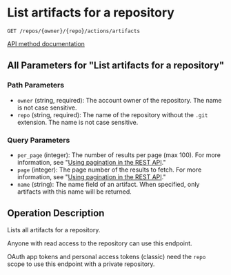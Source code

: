 # List artifacts for a repository

`GET /repos/{owner}/{repo}/actions/artifacts`

[API method documentation](https://docs.github.com/rest/actions/artifacts#list-artifacts-for-a-repository)

## All Parameters for "List artifacts for a repository"

### Path Parameters

- `owner` (string, required): The account owner of the repository. The name is not case sensitive.
- `repo` (string, required): The name of the repository without the `.git` extension. The name is not case sensitive.
### Query Parameters

- `per_page` (integer): The number of results per page (max 100). For more information, see "[Using pagination in the REST API](https://docs.github.com/rest/using-the-rest-api/using-pagination-in-the-rest-api)."
- `page` (integer): The page number of the results to fetch. For more information, see "[Using pagination in the REST API](https://docs.github.com/rest/using-the-rest-api/using-pagination-in-the-rest-api)."
- `name` (string): The name field of an artifact. When specified, only artifacts with this name will be returned.

## Operation Description

Lists all artifacts for a repository.

Anyone with read access to the repository can use this endpoint.

OAuth app tokens and personal access tokens (classic) need the `repo` scope to use this endpoint with a private repository.
